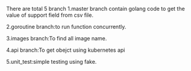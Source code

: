 
There are total 5 branch
1.master branch contain golang code to get the value of support field from csv  file.

2.goroutine branch:to run function concurrently.

3.images branch:To find all image name.

4.api branch:To get obejct using kubernetes api

5.unit_test:simple testing using fake.





